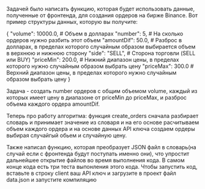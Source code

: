 Задачей было написать функцию, которая будет использовать данные, полученные от фронтенда, для создания ордеров на бирже Binance. Вот пример структуры данных, которую вы получите:

{
   "volume": 10000.0,  # Объем в долларах
   "number": 5,  # На сколько ордеров нужно разбить этот объем
   "amountDif": 50.0,  # Разброс в долларах, в пределах которого случайным образом выбирается объем в верхнюю и нижнюю сторону
   "side": "SELL",  # Сторона торговли (SELL или BUY)
   "priceMin": 200.0,  # Нижний диапазон цены, в пределах которого нужно случайным образом выбрать цену
   "priceMax": 300.0  # Верхний диапазон цены, в пределах которого нужно случайным образом выбрать цену
}


Задача - создать number ордеров с общим объемом volume, каждый из которых имеет цену в диапазоне от priceMin до priceMax, и разброс объема каждого ордера amountDif.


Теперь про работу алгоритма:
функция create_orders сначала разбирает словарь  и принимает значение из словаря и на его основе расчитываем объем каждого ордера и на основе данных API ключа создаем ордеры выбирая случайгый обьем и случайную цену.

Также написал функцию, которая преобразует JSON файл в словарь(на случай если с фронтенда будут поступать именно они), что упростит дальнейшее открытие файлов во время выполнения кода.
В самом конце кода есть три теста выпонления этого кода.
Чтобы запустить код, вставьте в строку client  ваш API ключ и загрузите в проект файл data.json и запустите компиляцию
